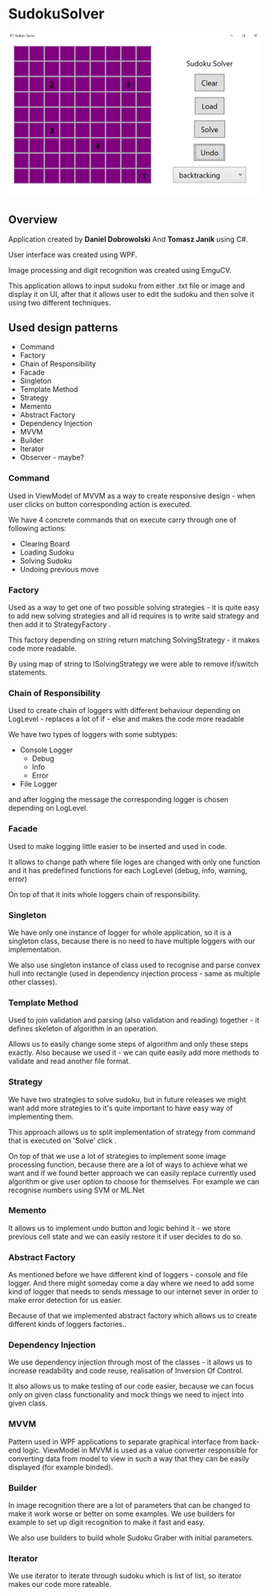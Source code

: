 # SudokuSolver

![](SudokuSolver.png "Patterns")

## Overview
Application created by **Daniel Dobrowolski** And **Tomasz Janik** using C#.

User interface was created using WPF.

Image processing and digit recognition was created using EmguCV.
 
This application allows to input sudoku from either .txt file or image and display it on UI, after that it allows user to edit the sudoku and then solve it using two different techniques.   

## Used design patterns
* Command
* Factory
* Chain of Responsibility
* Facade
* Singleton
* Template Method
* Strategy
* Memento
* Abstract Factory
* Dependency Injection
* MVVM
* Builder
* Iterator
* Observer - maybe?

### Command
Used in ViewModel of MVVM as a way to create responsive design - when user clicks on button corresponding action is executed.

We have 4 concrete commands that on execute carry through one of following actions:
* Clearing Board
* Loading Sudoku
* Solving Sudoku
* Undoing previous move 

### Factory
Used as a way to get one of two possible solving strategies - it is quite easy to add new solving strategies and all id requires is to write said strategy and then add it to StrategyFactory .

This factory depending on string return matching SolvingStrategy - it makes code more readable. 

By using map of string to ISolvingStrategy we were able to remove if/switch statements.

### Chain of Responsibility
Used to create chain of loggers with different behaviour depending on LogLevel - replaces a lot of if - else and makes the code more readable

We have two types of loggers with some subtypes:
* Console Logger
    * Debug
    * Info
    * Error
* File Logger

and after logging the message the corresponding logger is chosen depending on LogLevel.

### Facade
Used to make logging little easier to be inserted and used in code.

It allows to change path where file loges are changed with only one function and it has predefined functions for each LogLevel (debug, info, warning, error)

On top of that it inits whole loggers chain of responsibility.

### Singleton
We have only one instance of logger for whole application, so it is a singleton class, because there is no need to have multiple loggers with our implementation.

 We also use singleton instance of class used to recognise and parse convex hull into rectangle (used in dependency injection process - same as multiple other classes).
 
 ### Template Method
 Used to join validation and parsing (also validation and reading) together - it defines skeleton of algorithm in an operation.
 
 Allows us to easily change some steps of algorithm and only these steps exactly. Also because we used it - we can quite easily add more methods to validate and read another file format.
 
 ### Strategy
We have two strategies to solve sudoku, but in future releases we might want add more strategies to it's quite important to have easy way of implementing them.

This approach allows us to split implementation of strategy from command that is executed on 'Solve' click .

On top of that we use a lot of strategies to implement some image processing function, because there are a lot of ways to achieve what we want and if we found better approach we can easily replace currently used algorithm or give user option to choose for themselves. For example we can recognise numbers using SVM or ML.Net

### Memento
It allows us to implement undo button and logic behind it - we store previous cell state and we can easily restore it if user decides to do so.

### Abstract Factory
As mentioned before we have different kind of loggers - console and file logger. And there might someday come a day where we need to add some kind of logger that needs to sends message to our internet sever in order to make error detection for us easier.

Because of that we implemented abstract factory which allows us to create different kinds of loggers factories.. 
 
 ### Dependency Injection
 We use dependency injection through most of the classes - it allows us to increase readability and code reuse, realisation of Inversion Of Control.
 
 It also allows us to make testing of our code easier, because we can focus only on given class functionality and mock things we need to inject into given class.
 
 ### MVVM
 Pattern used in WPF applications to separate graphical interface from back-end logic. ViewModel in MVVM is used as a value converter responsible for converting data from model to view in such a way that they can be easily displayed (for example binded).
 
 ### Builder
In image recognition there are a lot of parameters that can be changed to make it work worse or better on some examples. We use builders for example to set up digit recognition to make it fast and easy.

We also use builders to build whole Sudoku Graber with initial parameters.

### Iterator
 We use iterator to iterate through sudoku which is list of list, so iterator makes our code more rateable.
 